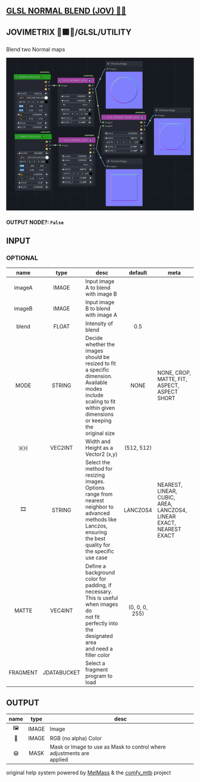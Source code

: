 ## [GLSL NORMAL BLEND (JOV) 🧙🏽](https://github.com/Amorano/Jovimetrix-examples/blob/master/node/GLSL%20NORMAL%20BLEND/GLSL%20NORMAL%20BLEND.md)

## JOVIMETRIX 🔺🟩🔵/GLSL/UTILITY

Blend two Normal maps

![GLSL NORMAL BLEND](https://raw.githubusercontent.com/Amorano/Jovimetrix-examples/master/node/GLSL%20NORMAL%20BLEND/GLSL%20NORMAL%20BLEND.png)

#### OUTPUT NODE?: `False`

## INPUT

### OPTIONAL

name | type | desc | default | meta
:---:|:---:|---|:---:|---
imageA  |  IMAGE  | Input image A to blend with image B |  | 
imageB  |  IMAGE  | Input image B to blend with image A |  | 
blend  |  FLOAT  | Intensity of blend | 0.5 | 
MODE  |  STRING  | Decide whether the images should be<br>resized to fit a specific dimension.<br>Available modes include scaling to fit<br>within given dimensions or keeping the<br>original size | NONE | NONE, CROP, MATTE, FIT, ASPECT, ASPECT<br>SHORT
🇼🇭  |  VEC2INT  | Width and Height as a Vector2 (x,y) | (512, 512) | 
🎞️  |  STRING  | Select the method for resizing images.<br>Options range from nearest neighbor to<br>advanced methods like Lanczos, ensuring<br>the best quality for the specific use case | LANCZOS4 | NEAREST, LINEAR, CUBIC, AREA, LANCZOS4,<br>LINEAR EXACT, NEAREST EXACT
MATTE  |  VEC4INT  | Define a background color for padding, if<br>necessary. This is useful when images do<br>not fit perfectly into the designated area<br>and need a filler color | (0, 0, 0, 255) | 
FRAGMENT  |  JDATABUCKET  | Select a fragment program to load |  | 

## OUTPUT

name | type | desc
:---:|:---:|---
🖼️  |  IMAGE  | Image 
🌈  |  IMAGE  | RGB (no alpha) Color 
😷  |  MASK  | Mask or Image to use as Mask to control where adjustments are<br>applied 

original help system powered by [MelMass](https://github.com/melMass) & the [comfy_mtb](https://github.com/melMass/comfy_mtb) project